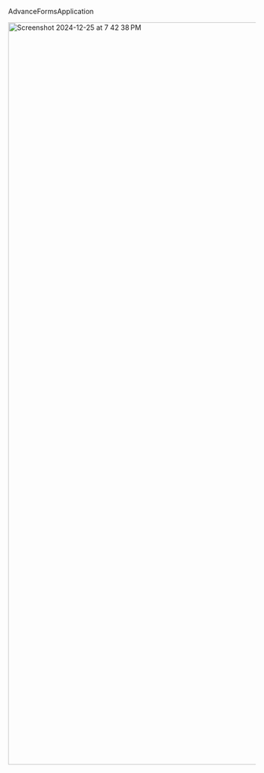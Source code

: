  AdvanceFormsApplication
 
<img width="1512" alt="Screenshot 2024-12-25 at 7 42 38 PM" src="https://github.com/user-attachments/assets/9e7308be-6d08-4c52-99f9-922e1cd3cc24" />
